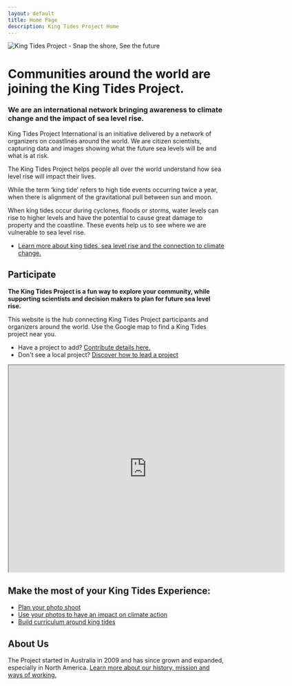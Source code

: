 ```yaml
---
layout: default
title: Home Page
description: King Tides Project Home
---
```


![King Tides Project - Snap the shore, See the future](/images/KTPsite-header-intl.png)
# Communities around the world are joining the King Tides Project.
### We are an international network bringing awareness to climate change and the impact of sea level rise.

King Tides Project International is an initiative delivered by a network of organizers on coastlines around the world. We are citizen scientists, capturing data and images showing what the future sea levels will be and what is at risk.

The King Tides Project helps people all over the world understand how sea level rise will impact their lives.

While the term ‘king tide’ refers to high tide events occurring twice a year, when there is alignment of the gravitational pull between sun and moon.

When king tides occur during cyclones, floods or storms, water levels can rise to higher levels and have the potential to cause great damage to property and the coastline. These events help us to see where we are vulnerable to sea level rise.

- [Learn more about king tides, sea level rise and the connection to climate change.](about-kingtides.md)

## Participate

**The King Tides Project is a fun way to explore your community, while supporting scientists and decision makers to plan for future sea level rise.**

This website is the hub connecting King Tides Project participants and organizers around the world. Use the Google map to find a  King Tides project near you. 

- Have a project to add? [Contribute details here.](add-project.md)
- Don't see a local project? [Discover how to lead a project](lead.md)

<iframe src="https://www.google.com/maps/d/embed?mid=1o2U1HoaT9Lgi4qowx2ujf2sqBaw" width="640" height="480"></iframe>

## Make the most of your King Tides Experience:

- [Plan your photo shoot](plan-your-shoot.md)
- [Use your photos to have an impact on climate action](share-photos.md)
- [Build curriculum around king tides](curriculum.md)

## About Us

The Project started in Australia in 2009 and has since grown and expanded, especially in North America. [Learn more about our history, mission and ways of working.](about)
